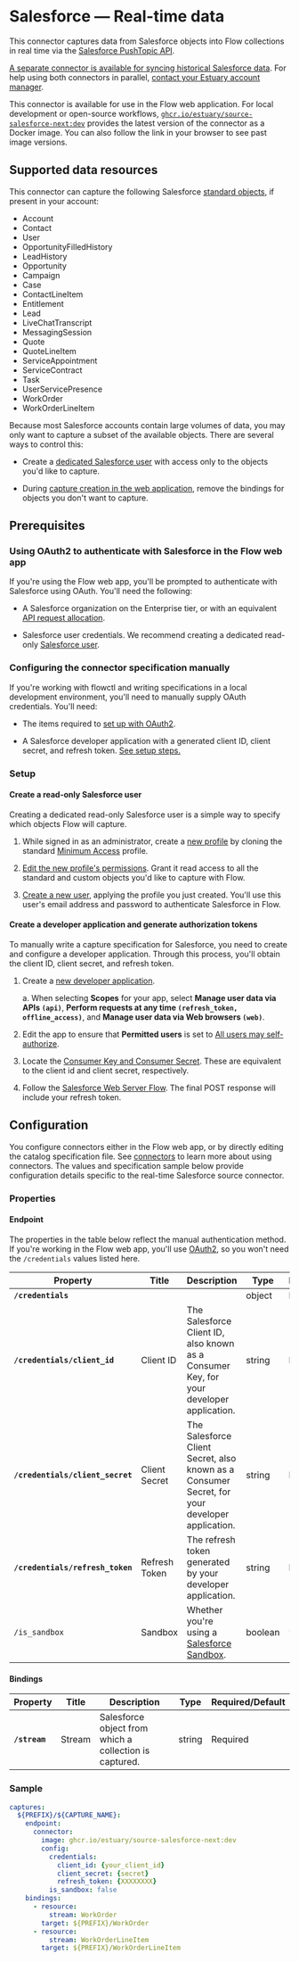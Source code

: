 # Salesforce — Real-time data

This connector captures data from Salesforce objects into Flow collections in real time via the [Salesforce PushTopic API](https://developer.salesforce.com/docs/atlas.en-us.api_streaming.meta/api_streaming/pushtopic_events_intro.htm).

[A separate connector is available for syncing historical Salesforce data](./salesforce.md).
For help using both connectors in parallel, [contact your Estuary account manager](mailto:info@estuary.dev).

This connector is available for use in the Flow web application. For local development or open-source workflows, [`ghcr.io/estuary/source-salesforce-next:dev`](https://ghcr.io/estuary/source-salesforce-next:dev) provides the latest version of the connector as a Docker image. You can also follow the link in your browser to see past image versions.

## Supported data resources

This connector can capture the following Salesforce [standard objects](https://developer.salesforce.com/docs/atlas.en-us.object_reference.meta/object_reference/sforce_api_objects_list.htm), if present in your account:

* Account
* Contact
* User
* OpportunityFilledHistory
* LeadHistory
* Opportunity
* Campaign
* Case
* ContactLineItem
* Entitlement
* Lead
* LiveChatTranscript
* MessagingSession
* Quote
* QuoteLineItem
* ServiceAppointment
* ServiceContract
* Task
* UserServicePresence
* WorkOrder
* WorkOrderLineItem

Because most Salesforce accounts contain large volumes of data, you may only want to capture a subset of the available objects.
There are several ways to control this:

* Create a [dedicated Salesforce user](#create-a-read-only-salesforce-user) with access only to the objects you'd like to capture.

* During [capture creation in the web application](../../../guides/create-dataflow.md#create-a-capture),
remove the bindings for objects you don't want to capture.

## Prerequisites

### Using OAuth2 to authenticate with Salesforce in the Flow web app

If you're using the Flow web app, you'll be prompted to authenticate with Salesforce using OAuth. You'll need the following:

* A Salesforce organization on the Enterprise tier, or with an equivalent [API request allocation](https://developer.salesforce.com/docs/atlas.en-us.salesforce_app_limits_cheatsheet.meta/salesforce_app_limits_cheatsheet/salesforce_app_limits_platform_api.htm).

* Salesforce user credentials. We recommend creating a dedicated read-only [Salesforce user](#create-a-read-only-salesforce-user).

### Configuring the connector specification manually

If you're working with flowctl and writing specifications in a local development environment,
you'll need to manually supply OAuth credentials. You'll need:

* The items required to [set up with OAuth2](#using-oauth2-to-authenticate-with-salesforce-in-the-flow-web-app).

* A Salesforce developer application with a generated client ID, client secret, and refresh token. [See setup steps.](#create-a-developer-application-and-generate-authorization-tokens)

### Setup

#### Create a read-only Salesforce user

Creating a dedicated read-only Salesforce user is a simple way to specify which objects Flow will capture.

1. While signed in as an administrator, create a [new profile](https://help.salesforce.com/s/articleView?id=sf.users_profiles_cloning.htm&type=5) by cloning the standard [Minimum Access](https://help.salesforce.com/s/articleView?id=sf.standard_profiles.htm&type=5) profile.

2. [Edit the new profile's permissions](https://help.salesforce.com/s/articleView?id=sf.perm_sets_object_perms_edit.htm&type=5). Grant it read access to all the standard and custom objects you'd like to capture with Flow.

3. [Create a new user](https://help.salesforce.com/s/articleView?id=sf.adding_new_users.htm&type=5), applying the profile you just created.
You'll use this user's email address and password to authenticate Salesforce in Flow.

#### Create a developer application and generate authorization tokens

To manually write a capture specification for Salesforce, you need to create and configure a developer application.
Through this process, you'll obtain the client ID, client secret, and refresh token.

1. Create a [new developer application](https://help.salesforce.com/s/articleView?id=sf.connected_app_create_api_integration.htm&type=5).

   a. When selecting **Scopes** for your app, select **Manage user data via APIs `(api)`**, **Perform requests at any time `(refresh_token, offline_access)`**, and **Manage user data via Web browsers `(web)`**.

2. Edit the app to ensure that **Permitted users** is set to [All users may self-authorize](https://help.salesforce.com/s/articleView?id=sf.connected_app_manage_oauth.htm&type=5).

3. Locate the [Consumer Key and Consumer Secret](https://help.salesforce.com/s/articleView?id=sf.remoteaccess_oauth_web_server_flow.htm&type=5). These are equivalent to the client id and client secret, respectively.

4. Follow the [Salesforce Web Server Flow](https://help.salesforce.com/s/articleView?id=sf.remoteaccess_oauth_web_server_flow.htm&type=5). The final POST response will include your refresh token.


## Configuration

You configure connectors either in the Flow web app, or by directly editing the catalog specification file.
See [connectors](../../../concepts/connectors.md#using-connectors) to learn more about using connectors. The values and specification sample below provide configuration details specific to the real-time Salesforce source connector.

### Properties

#### Endpoint

The properties in the table below reflect the manual authentication method.
If you're working in the Flow web app, you'll use [OAuth2](#using-oauth2-to-authenticate-with-salesforce-in-the-flow-web-app),
so you won't need the `/credentials` values listed here.

| Property | Title | Description | Type | Required/Default |
|---|---|---|---|---|
| **`/credentials`** |  |  | object | Required |
| **`/credentials/client_id`** | Client ID | The Salesforce Client ID, also known as a Consumer Key, for your developer application. | string | Required |
| **`/credentials/client_secret`** | Client Secret | The Salesforce Client Secret, also known as a Consumer Secret, for your developer application. | string | Required |
| **`/credentials/refresh_token`** | Refresh Token | The refresh token generated by your developer application. | string | Required |
| `/is_sandbox` | Sandbox | Whether you&#x27;re using a [Salesforce Sandbox](https://help.salesforce.com/s/articleView?id=sf.deploy_sandboxes_parent.htm&type=5). | boolean | `false` |

#### Bindings

| Property | Title | Description | Type | Required/Default |
|---|---|---|---|---|
| **`/stream`** | Stream | Salesforce object from which a collection is captured. | string | Required |

### Sample

```yaml
captures:
  ${PREFIX}/${CAPTURE_NAME}:
    endpoint:
      connector:
        image: ghcr.io/estuary/source-salesforce-next:dev
        config:
          credentials:
            client_id: {your_client_id}
            client_secret: {secret}
            refresh_token: {XXXXXXXX}
          is_sandbox: false
    bindings:
      - resource:
          stream: WorkOrder
        target: ${PREFIX}/WorkOrder
      - resource:
          stream: WorkOrderLineItem
        target: ${PREFIX}/WorkOrderLineItem
```